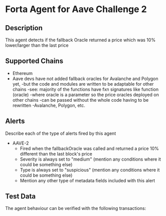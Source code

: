 # Forta Agent for Aave Challenge 2
## Description

This agent detects if the fallback Oracle returned a price which 
was 10% lower/larger than the last price
## Supported Chains

- Ethereum
- Aave devs have not added fallback oracles for Avalanche and Polygon yet,
-but the code and modules are written to be adaptable for other chains
-see: majority of the functions have fxn signatures like function (oracle)
-where oracle is a parameter so the price oracles deployed on other chains
-can be passed without the whole code having to be rewritten
-Avalanche, Polygon, etc. 

## Alerts

Describe each of the type of alerts fired by this agent

- AAVE-2
  - Fired when the fallbackOracle was called and returned a price 10% different than the last block's price
  - Severity is always set to "medium" (mention any conditions where it could be something else)
  - Type is always set to "suspicious" (mention any conditions where it could be something else)
  - Mention any other type of metadata fields included with this alert

## Test Data

The agent behaviour can be verified with the following transactions:

